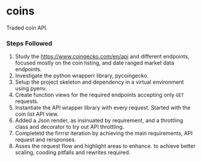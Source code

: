 # coins
Traded coin API.


### Steps Followed ###
1. Study the https://www.coingecko.com/en/api and different endpoints, focused mostly on the coin listing, and date ranged market data endpoints.
2. Investigate the python wrapperr library, pycoingecko.
3. Setup the project skeleton and dependency in a virtual environment using pyenv.
4. Create function views for the required endpoints accepting only `GET` requests.
5. Instantiate the API wrapper library with every request. Started with the coin list API view.
6. Added a Json render, as insinuated by requirement, and a throttling class and decorator to try out API throttling.
7. Completetd the firrrst iteration by achieving the main requirements, API request and rersponses.
8. Asses the request flow and highlight areas to enhance. to achieve better scaling, cooding pitfalls and rewrites required.